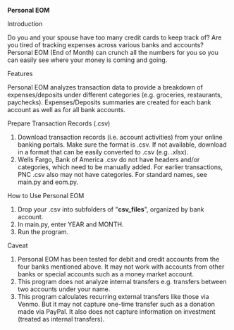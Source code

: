 **Personal EOM**

Introduction

Do you and your spouse have too many credit cards to keep track of? Are you tired of tracking expenses across various banks and accounts? 
Personal EOM (End of Month) can crunch all the numbers for you so you can easily see where your money is coming and going. 

Features

Personal EOM analyzes transaction data to provide a breakdown of expenses/deposits under different categories (e.g. groceries, restaurants, paychecks). Expenses/Deposits summaries are created for each bank account as well as for all bank accounts. 

Prepare Transaction Records (.csv)
1. Download transaction records (i.e. account activities) from your online banking portals. Make sure the format is .csv. If not available, download in a format that can be easily converted to .csv (e.g. .xlsx). 
2. Wells Fargo, Bank of America .csv do not have headers and/or categories, which need to be manually added. For earlier transactions, PNC .csv also may not have categories. For standard names, see main.py and eom.py.

How to Use Personal EOM
1. Drop your .csv into subfolders of "**csv_files**", organized by bank account. 
2. In main.py, enter YEAR and MONTH. 
3. Run the program.

Caveat
1. Personal EOM has been tested for debit and credit accounts from the four banks mentioned above. It may not work with accounts from other banks or special accounts such as a money market account. 
2. This program does not analyze internal transfers e.g. transfers between two accounts under your name. 
3. This program calculates recurring external transfers like those via Venmo. But it may not capture one-time transfer such as a donation made via PayPal. It also does not capture information on investment (treated as internal transfers).



